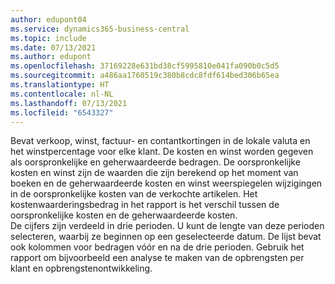 ```yaml
---
author: edupont04
ms.service: dynamics365-business-central
ms.topic: include
ms.date: 07/13/2021
ms.author: edupont
ms.openlocfilehash: 37169228e631bd38cf5995810e041fa090b0c5d5
ms.sourcegitcommit: a486aa1760519c380b8cdc8fdf614bed306b65ea
ms.translationtype: HT
ms.contentlocale: nl-NL
ms.lasthandoff: 07/13/2021
ms.locfileid: "6543327"
---
```

Bevat verkoop, winst, factuur- en contantkortingen in de lokale valuta en het winstpercentage voor elke klant. De kosten en winst worden gegeven als oorspronkelijke en geherwaardeerde bedragen. De oorspronkelijke kosten en winst zijn de waarden die zijn berekend op het moment van boeken en de geherwaardeerde kosten en winst weerspiegelen wijzigingen in de oorspronkelijke kosten van de verkochte artikelen. Het kostenwaarderingsbedrag in het rapport is het verschil tussen de oorspronkelijke kosten en de geherwaardeerde kosten.<br>De cijfers zijn verdeeld in drie perioden. U kunt de lengte van deze perioden selecteren, waarbij ze beginnen op een geselecteerde datum. De lijst bevat ook kolommen voor bedragen vóór en na de drie perioden. Gebruik het rapport om bijvoorbeeld een analyse te maken van de opbrengsten per klant en opbrengstenontwikkeling.  
